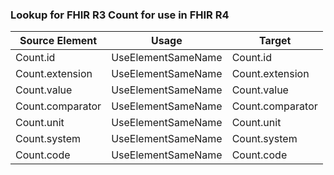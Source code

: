 ### Lookup for FHIR R3 Count for use in FHIR R4

| Source Element | Usage | Target |
| -------------- | ----- | ------ |
| Count.id | UseElementSameName | Count.id |
| Count.extension | UseElementSameName | Count.extension |
| Count.value | UseElementSameName | Count.value |
| Count.comparator | UseElementSameName | Count.comparator |
| Count.unit | UseElementSameName | Count.unit |
| Count.system | UseElementSameName | Count.system |
| Count.code | UseElementSameName | Count.code |
